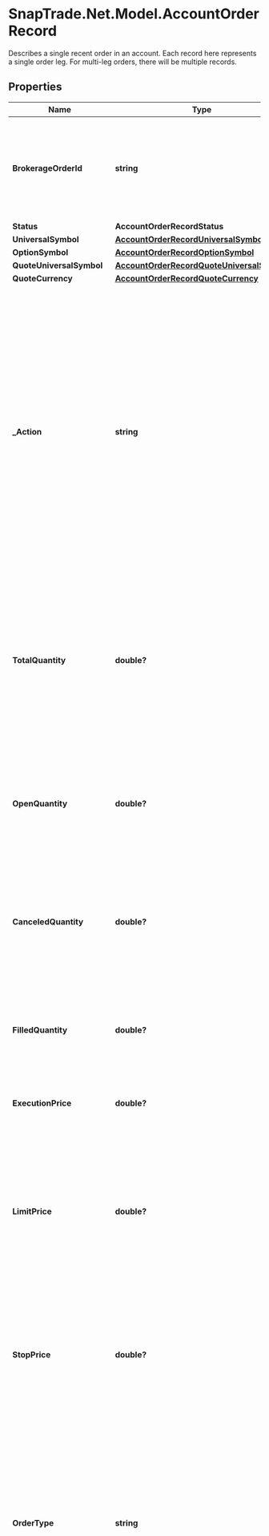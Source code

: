 # SnapTrade.Net.Model.AccountOrderRecord
Describes a single recent order in an account. Each record here represents a single order leg. For multi-leg orders, there will be multiple records.

## Properties

Name | Type | Description | Notes
------------ | ------------- | ------------- | -------------
**BrokerageOrderId** | **string** | Order ID returned by brokerage. This is the unique identifier for the order in the brokerage system. | [optional] 
**Status** | **AccountOrderRecordStatus** |  | [optional] 
**UniversalSymbol** | [**AccountOrderRecordUniversalSymbol**](AccountOrderRecordUniversalSymbol.md) |  | [optional] 
**OptionSymbol** | [**AccountOrderRecordOptionSymbol**](AccountOrderRecordOptionSymbol.md) |  | [optional] 
**QuoteUniversalSymbol** | [**AccountOrderRecordQuoteUniversalSymbol**](AccountOrderRecordQuoteUniversalSymbol.md) |  | [optional] 
**QuoteCurrency** | [**AccountOrderRecordQuoteCurrency**](AccountOrderRecordQuoteCurrency.md) |  | [optional] 
**_Action** | **string** | The action describes the intent or side of a trade. This is usually &#x60;BUY&#x60; or &#x60;SELL&#x60; but can include other potential values like the following depending on the specific brokerage.   - BUY   - SELL   - BUY_COVER   - SELL_SHORT   - BUY_OPEN   - BUY_CLOSE   - SELL_OPEN   - SELL_CLOSE  | [optional] 
**TotalQuantity** | **double?** | The total number of shares or contracts of the order. This should be the sum of the filled, canceled, and open quantities. Can be a decimal number for fractional shares. | [optional] 
**OpenQuantity** | **double?** | The number of shares or contracts that are still open (waiting for execution). Can be a decimal number for fractional shares. | [optional] 
**CanceledQuantity** | **double?** | The number of shares or contracts that have been canceled. Can be a decimal number for fractional shares. | [optional] 
**FilledQuantity** | **double?** | The number of shares or contracts that have been filled. Can be a decimal number for fractional shares. | [optional] 
**ExecutionPrice** | **double?** | The price at which the order was executed. | [optional] 
**LimitPrice** | **double?** | The limit price is maximum price one is willing to pay for a buy order or the minimum price one is willing to accept for a sell order. Should only apply to &#x60;Limit&#x60; and &#x60;StopLimit&#x60; orders. | [optional] 
**StopPrice** | **double?** | The stop price is the price at which a stop order is triggered. Should only apply to &#x60;Stop&#x60; and &#x60;StopLimit&#x60; orders. | [optional] 
**OrderType** | **string** | The type of order placed. The most common values are &#x60;Market&#x60;, &#x60;Limit&#x60;, &#x60;Stop&#x60;, and &#x60;StopLimit&#x60;. We try our best to map brokerage order types to these values. When mapping fails, we will return the brokerage&#39;s order type value. | [optional] 
**TimeInForce** | **string** | The Time in Force type for the order. This field indicates how long the order will remain active before it is executed or expires. We try our best to map brokerage time in force values to the following. When mapping fails, we will return the brokerage&#39;s time in force value.   - &#x60;Day&#x60; - Day. The order is valid only for the trading day on which it is placed.   - &#x60;GTC&#x60; - Good Til Canceled. The order is valid until it is executed or canceled.   - &#x60;FOK&#x60; - Fill Or Kill. The order must be executed in its entirety immediately or be canceled completely.   - &#x60;IOC&#x60; - Immediate Or Cancel. The order must be executed immediately. Any portion of the order that cannot be filled immediately will be canceled.   - &#x60;GTD&#x60; - Good Til Date. The order is valid until the specified date.   - &#x60;MOO&#x60; - Market On Open. The order is to be executed at the day&#39;s opening price.   - &#x60;EHP&#x60; - Extended Hours P.M. The order is to be placed during extended hour trading, after markets close.  | [optional] 
**TimePlaced** | **DateTime** | The time the order was placed. This is the time the order was submitted to the brokerage. | [optional] 
**TimeUpdated** | **DateTime?** | The time the order was last updated in the brokerage system. This value is not always available from the brokerage. | [optional] 
**TimeExecuted** | **DateTime?** | The time the order was executed in the brokerage system. This value is not always available from the brokerage. | [optional] 
**ExpiryDate** | **DateTime?** | The time the order expires. This value is not always available from the brokerage. | [optional] 
**Symbol** | **string** | A unique ID for the security within SnapTrade, scoped to the brokerage account that the security belongs to. This is a legacy field and should not be used. Do not rely on this being a stable ID as it can change. | [optional] 
**ChildBrokerageOrderIds** | [**ChildBrokerageOrderIDsNullable**](ChildBrokerageOrderIDsNullable.md) |  | [optional] 

[[Back to Model list]](../README.md#documentation-for-models) [[Back to API list]](../README.md#documentation-for-api-endpoints) [[Back to README]](../README.md)

